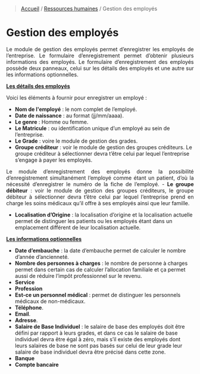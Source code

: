 > [Accueil](../index) / [Ressources humaines](./index) / Gestion des employés

# Gestion des employés
<div style='text-align: justify;'>
Le module de gestion des employés permet d’enregistrer les employés de l’entreprise. Le formulaire d’enregistrement permet d’obtenir plusieurs informations des employés. 
Le formulaire d’enregistrement des employés possède deux panneaux, celui sur les détails des employés et une autre sur les informations optionnelles.</div>

<strong><u> Les détails des employés </u></strong>

Voici les éléments à fournir pour enregistrer un employé :
-	<strong>Nom de l'employé</strong> : le nom complet de l’employé.
-	<strong>Date de naissance</strong> : au format (jj/mm/aaaa).
-	<strong>Le genre</strong> : Homme ou femme.
-	<strong>Le Matricule</strong> : ou identification unique d’un employé au sein de l’entreprise.
-	<strong>Le Grade</strong> : voire le module de gestion des grades.
-	<strong>Groupe créditeur</strong> : voir le module de gestion des groupes créditeurs. Le groupe créditeur à sélectionner devra t’être celui par lequel l’entreprise  s’engage à payer les employés.


<div style='text-align: justify;'>Le module d’enregistrement des employés donne la possibilité d’enregistrement simultanément l’employé comme étant un patient, d’où la nécessité d’enregistrer le numéro de la fiche de l’employé. 
-	<strong>Le groupe débiteur</strong> : voir le module de gestion des groupes créditeurs, le groupe débiteur à sélectionner devra t’être celui par lequel l’entreprise prend en charge les soins médicaux qu’il offre à ses employés ainsi que leur famille.</div>

-	<strong>Localisation d’Origine</strong> : la localisation d’origine et la localisation actuelle permet de distinguer les patients ou les employés étant dans un emplacement différent de leur localisation actuelle.


<strong><u> Les informations optionnelles </u></strong>
-	<strong>Date d’embauche</strong> : la date d’embauche permet de calculer le nombre d’année d’ancienneté.
-	<strong>Nombre des personnes à charges</strong> : le nombre de personne à charges permet dans certain cas de calculer l’allocation familiale et ça permet aussi de réduire l’impôt professionnel sur le revenu.
-	<strong>Service</strong>
-	<strong>Profession</strong>
-	<strong>Est-ce un personnel médical</strong> : permet de distinguer les personnels médicaux de non-médicaux.
-	<strong>Téléphone</strong>.
-	<strong>Email</strong>.
-	<strong>Adresse</strong>.
-	<strong>Salaire de Base Individuel</strong> : le salaire de base des employés doit être défini par rapport à leurs grades, et dans ce cas le salaire de base individuel devra être égal à zéro,  mais s’il existe des employés dont leurs salaires de base ne sont pas basés sur celui de leur grade leur salaire de base individuel devra être précisé dans cette zone.
-	<strong>Banque</strong>
-	<strong>Compte bancaire</strong>
